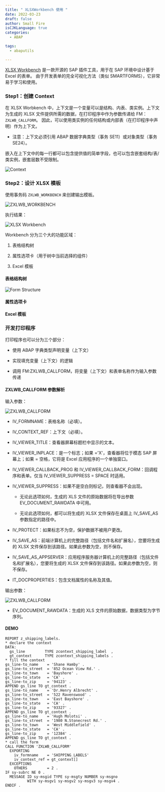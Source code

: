 ```yaml
---
title: " XLSXWorkbench 使用 "
date: 2022-03-23
draft: false
author: Small Fire
isCJKLanguage: true
categories: 
  - ABAP

tags: 
  - abaputils

---
```


[XLSX Workbench](https://sites.google.com/site/sapxlwb/home/eng) 是一款开源的 SAP 插件工具，用于在 SAP 环境中设计基于 Excel 的表单。 由于开发表单的完全可视化方法（类似 SMARTFORMS），它非常易于学习和使用。

### Step1：创建 Context

在 XLSX Worbkench 中，上下文是一个变量可以是结构、内表、类实例。上下文为生成的 XLSX 文件提供所需的数据，在打印程序中作为参数传递给 FM：`ZXLWB_CALLFORM`。 因此，可以使用类实例的任何结构或内部表（在打印程序中声明）作为上下文。 

- 注意：上下文必须引用 ABAP 数据字典类型（事务 SE11）或对象类型（事务 SE24）。

嵌入在上下文中的每一行都可以包含提供值的简单字段，也可以包含嵌套结构/表/类实例，嵌套层数不受限制。

![Context](/images/ABAP/ABAP_XLSXWorkbench0.gif)

### Step2：设计 XLSX 模板

使用事务码 `ZXLWB_WORKBENCH` 来创建输出模板。

![ZXLWB_WORKBENCH](/images/ABAP/ABAP_XLSXWorkbench2.png)

执行结果：

![XLSX Workbench](/images/ABAP/ABAP_XLSXWorkbench2_1.png)

Workbench 分为三个大的功能区域：

1. 表格结构树

2. 属性选项卡（用于树中当前选择的组件）

3. Excel 模板

#### 表格结构树

![Form Structure](/images/ABAP/ABAP_XLSXWorkbench2_2.png)

#### 属性选项卡

#### Excel 模板

### 开发打印程序

打印程序也可以分为三个部分：

- 使用 ABAP 字典类型声明变量（上下文）

- 实现填充变量（上下文）的逻辑


- 调用 FM:ZXLWB_CALLFORM，将变量（上下文）和表单名称作为输入参数传递

#### ZXLWB_CALLFORM 参数解析

输入参数：

![ZXLWB_CALLFORM](/images/ABAP/ABAP_XLSXWorkbench3.png)

- IV_FORMNAME：表格名称（必填）。

- IV_CONTEXT_REF：上下文（必填）。
- IV_VIEWER_TITLE：查看器屏幕标题栏中显示的文本。

- IV_VIEWER_INPLACE：是一个标志；如果 ='X'，查看器将位于模态 SAP 屏幕上；如果 = 空格，它将是 Excel 应用程序的一个单独窗口。

- IV_VIEWER_CALLBACK_PROG 和 IV_VIEWER_CALLBACK_FORM：回调程序和表单。仅当 IV_VIEWER_SUPPRESS = SPACE 时适用。

- IV_VIEWER_SUPPRESS：如果不是空白则标记，则查看器不会出现。

  - 无论此选项如何，生成的 XLS 文件的原始数据将在导出参数 EV_DOCUMENT_RAWDATA 中可用。

  - 无论此选项如何，都可以将生成的 XLSX 文件保存在桌面上 IV_SAVE_AS 参数指定的路径中。

- IV_PROTECT：如果标志不为空，保护数据不被用户更改。

- IV_SAVE_AS：前端计算机上的完整路径（包括文件名和扩展名），您要将生成的 XLSX 文件保存到该路径。如果此参数为空，则不保存。

- IV_SAVE_AS_APPSERVER：应用程序服务器计算机上的完整路径（包括文件名和扩展名），您要将生成的 XLSX 文件保存到该路径。如果此参数为空，则不保存。

- IT_DOCPROPERTIES：包含文档属性的名称及其值。

输出参数：

![ZXLWB_CALLFORM](/images/ABAP/ABAP_XLSXWorkbench3_1.png)

- EV_DOCUMENT_RAWDATA：生成的 XLS 文件的原始数据，数据类型为字节序列。

#### DEMO

```ABAP
REPORT z_shipping_labels.
* declare the context
DATA:
  gs_line         TYPE zcontext_shipping_label  ,
  gt_context      TYPE zcontext_shipping_labels .
* fill the context
gs_line-to_name    = 'Shane Hamby' .
gs_line-to_street  = '852 Ocean View Rd.' .
gs_line-to_town    = 'Bayshore' .
gs_line-to_state   = 'CA' .
gs_line-to_zip     = '94123' .
APPEND gs_line TO gt_context .
gs_line-to_name    = 'Dr.Henry Albrecht' .
gs_line-to_street  = '522 Ravenswood' .
gs_line-to_town    = 'East Bayshore' .
gs_line-to_state   = 'CA' .
gs_line-to_zip     = '93327' .
APPEND gs_line TO gt_context .
gs_line-to_name    = 'Hugh Molotsi' .
gs_line-to_street  = '1980 N.Stonecrest Rd.' .
gs_line-to_town    = 'West Middlefield' .
gs_line-to_state   = 'CA' .
gs_line-to_zip     = '12384' .
APPEND gs_line TO gt_context .
* call the form
CALL FUNCTION 'ZXLWB_CALLFORM'
  EXPORTING
    iv_formname    = 'SHIPPING_LABELS'
    iv_context_ref = gt_context[]
  EXCEPTIONS
    OTHERS         = 2 .
IF sy-subrc NE 0 .
  MESSAGE ID sy-msgid TYPE sy-msgty NUMBER sy-msgno
          WITH sy-msgv1 sy-msgv2 sy-msgv3 sy-msgv4 .
ENDIF .
```


